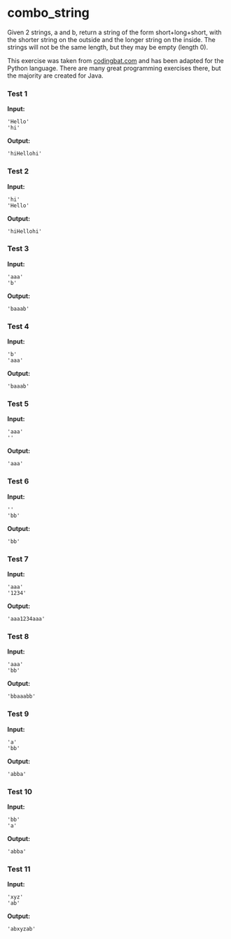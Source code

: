 # combo_string




Given 2 strings, a and b, return a string of the form short+long+short, with the shorter string on the outside and the longer string on the inside. The strings will not be the same length, but they may be empty (length 0).

This exercise was taken from [codingbat.com](https://codingbat.com/prob/p168564) and has been adapted for the Python language. There are many great programming exercises there, but the majority are created for Java.






### Test 1
**Input:**
```
'Hello'
'hi'
```
**Output:**
```
'hiHellohi'
```
### Test 2
**Input:**
```
'hi'
'Hello'
```
**Output:**
```
'hiHellohi'
```
### Test 3
**Input:**
```
'aaa'
'b'
```
**Output:**
```
'baaab'
```
### Test 4
**Input:**
```
'b'
'aaa'
```
**Output:**
```
'baaab'
```
### Test 5
**Input:**
```
'aaa'
''
```
**Output:**
```
'aaa'
```
### Test 6
**Input:**
```
''
'bb'
```
**Output:**
```
'bb'
```
### Test 7
**Input:**
```
'aaa'
'1234'
```
**Output:**
```
'aaa1234aaa'
```
### Test 8
**Input:**
```
'aaa'
'bb'
```
**Output:**
```
'bbaaabb'
```
### Test 9
**Input:**
```
'a'
'bb'
```
**Output:**
```
'abba'
```
### Test 10
**Input:**
```
'bb'
'a'
```
**Output:**
```
'abba'
```
### Test 11
**Input:**
```
'xyz'
'ab'
```
**Output:**
```
'abxyzab'
```

